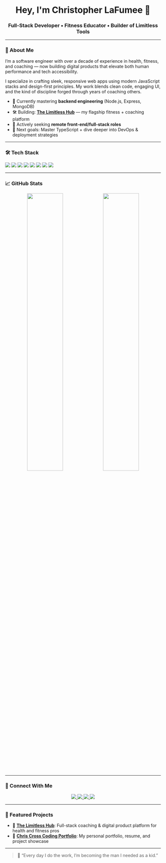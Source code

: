 <h1 align="center">Hey, I'm Christopher LaFumee 👋</h1>
<h3 align="center">Full-Stack Developer • Fitness Educator • Builder of Limitless Tools</h3>

---

### 🚀 About Me

I’m a software engineer with over a decade of experience in health, fitness, and coaching — now building digital products that elevate both human performance and tech accessibility.

I specialize in crafting sleek, responsive web apps using modern JavaScript stacks and design-first principles. My work blends clean code, engaging UI, and the kind of discipline forged through years of coaching others.

- 🧠 Currently mastering **backend engineering** (Node.js, Express, MongoDB)
- 🛠️ Building: [**The Limitless Hub**](https://github.com/YOUR_USERNAME/limitless-hub) — my flagship fitness + coaching platform
- 💼 Actively seeking **remote front-end/full-stack roles**
- 🎯 Next goals: Master TypeScript + dive deeper into DevOps & deployment strategies

---

### 🛠 Tech Stack

<p>
  <img src="https://img.shields.io/badge/JavaScript-F7DF1E?style=for-the-badge&logo=javascript&logoColor=black" />
  <img src="https://img.shields.io/badge/TypeScript-3178C6?style=for-the-badge&logo=typescript&logoColor=white" />
  <img src="https://img.shields.io/badge/React-20232A?style=for-the-badge&logo=react&logoColor=61DAFB" />
  <img src="https://img.shields.io/badge/Vite-646CFF?style=for-the-badge&logo=vite&logoColor=white" />
  <img src="https://img.shields.io/badge/TailwindCSS-38B2AC?style=for-the-badge&logo=tailwind-css&logoColor=white" />
  <img src="https://img.shields.io/badge/Node.js-339933?style=for-the-badge&logo=node.js&logoColor=white" />
  <img src="https://img.shields.io/badge/Express.js-000000?style=for-the-badge&logo=express&logoColor=white" />
  <img src="https://img.shields.io/badge/MongoDB-4EA94B?style=for-the-badge&logo=mongodb&logoColor=white" />
</p>

---

### 📈 GitHub Stats

<p align="center">
  <img src="https://github-readme-stats.vercel.app/api?username=YOUR_USERNAME&show_icons=true&theme=radical" width="48%" />
  <img src="https://github-readme-streak-stats.herokuapp.com/?user=YOUR_USERNAME&theme=radical" width="48%" />
</p>

---

### 🔗 Connect With Me

<p align="center">
  <a href="https://www.linkedin.com/in/christopherlafumee">
    <img src="https://img.shields.io/badge/LinkedIn-0077B5?style=for-the-badge&logo=linkedin&logoColor=white" />
  </a>
  <a href="https://www.youtube.com/@limitlessprogressions">
    <img src="https://img.shields.io/badge/YouTube-EA3323?style=for-the-badge&logo=youtube&logoColor=white" />
  </a>
  <a href="https://www.tiktok.com/@coach_chris">
    <img src="https://img.shields.io/badge/TikTok-000000?style=for-the-badge&logo=tiktok&logoColor=white" />
  </a>
  <a href="mailto:chrislafumee@gmail.com">
    <img src="https://img.shields.io/badge/Email-D14836?style=for-the-badge&logo=gmail&logoColor=white" />
  </a>
</p>

---

### 📌 Featured Projects

- 🎯 [**The Limitless Hub**](https://github.com/YOUR_USERNAME/limitless-hub): Full-stack coaching & digital product platform for health and fitness pros  
- 🧰 [**Chris Cross Coding Portfolio**](https://github.com/YOUR_USERNAME/your-portfolio-repo): My personal portfolio, resume, and project showcase

---

> 💬 “Every day I do the work, I’m becoming the man I needed as a kid.”


